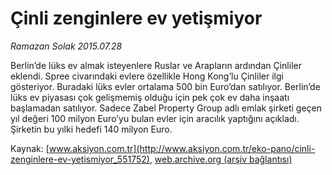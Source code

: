 # Çinli zenginlere ev yetişmiyor

*Ramazan Solak 2015.07.28*

<div class="pNewsDetailMainContent" itemprop="articleBody">
 <p>
  Berlin’de lüks ev almak isteyenlere Ruslar ve Arapların ardından Çinliler eklendi. Spree civarındaki evlere özellikle Hong Kong’lu Çinliler ilgi gösteriyor. Buradaki lüks evler ortalama 500 bin Euro’dan satılıyor. Berlin’de lüks ev piyasası çok gelişmemiş olduğu için pek çok ev daha inşaatı başlamadan satılıyor. Sadece Zabel Property Group adlı emlak şirketi geçen yıl değeri 100 milyon Euro’yu bulan evler için aracılık yaptığını açıkladı. Şirketin bu yılki hedefi 140 milyon Euro.
 </p>
</div>


Kaynak: [www.aksiyon.com.tr](http://www.aksiyon.com.tr/eko-pano/cinli-zenginlere-ev-yetismiyor_551752), [web.archive.org (arşiv bağlantısı)](http://web.archive.org/web/20150805120835/http://www.aksiyon.com.tr/eko-pano/cinli-zenginlere-ev-yetismiyor_551752)
